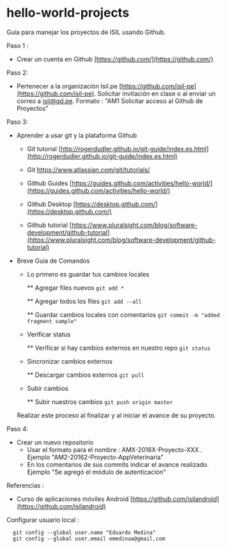 # hello-world-projects
Guía para manejar los proyectos de ISIL  usando Github.

Paso 1 :

- Crear un cuenta en Github [https://github.com/](https://github.com/)

Paso 2:

- Pertenecer a la organización Isil.pe [https://github.com/isil-pe](https://github.com/isil-pe). Solicitar invitación en clase o al enviar un correo  a isil@qd.pe. Formato : "AM1 Solicitar acceso al Github de Proyectos"


Paso 3:

- Aprender a usar git y la plataforma Github

  * Git tutorial [http://rogerdudler.github.io/git-guide/index.es.html](http://rogerdudler.github.io/git-guide/index.es.html)
  
  * Git https://www.atlassian.com/git/tutorials/
  
  * Github Guides [https://guides.github.com/activities/hello-world/](https://guides.github.com/activities/hello-world/)
  
  * Github Desktop [https://desktop.github.com/](https://desktop.github.com/)
  
  * Github tutorial [https://www.pluralsight.com/blog/software-development/github-tutorial](https://www.pluralsight.com/blog/software-development/github-tutorial)
 
- Breve Guía de Comandos

  * Lo primero es guardar tus cambios locales
  
    ** Agregar files nuevos ``` git add * ```
    
    ** Agregar todos los files  ``` git add --all ```
    
    ** Guardar cambios locales con comentarios ``` git commit -m "added fragment sample" ```
    
  * Verificar status
  
    ** Verificar si hay cambios externos en nuestro repo ``` git status ```
  
  * Sincronizar cambios externos
  
    ** Descargar cambios externos ``` git pull ```
    
  * Subir cambios
  
    ** Subir nuestros cambios ``` git push origin master ```
    
  Realizar este proceso al finalizar y al iniciar el avance de su proyecto.

Paso 4:

- Crear un nuevo repositorio
    * Usar el formato para el nombre : AMX-2016X-Proyecto-XXX . Ejemplo "AM2-20162-Proyecto-AppVeterinaria"
    * En los comentarios de sus commits indicar el avance realizado. Ejemplo "Se agregó el módulo de autenticación"


Referencias :

- Curso de aplicaciones móviles Android [https://github.com/isilandroid](https://github.com/isilandroid)


Configurar usuario local :

```
  git config --global user.name "Eduardo Medina"
  git config --global user.email emedinaa@gmail.com
  
```  

